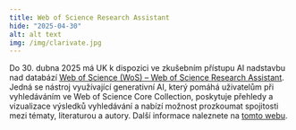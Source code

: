 ```yaml
---
title: Web of Science Research Assistant
hide: "2025-04-30"
alt: alt text
img: /img/clarivate.jpg
---
```


Do 30. dubna 2025 má UK k dispozici ve zkušebním přístupu AI nadstavbu nad
databází [Web of Science (WoS) – Web of Science Research
Assistant](https://cuni.primo.exlibrisgroup.com/discovery/fulldisplay?context=L&vid=420CKIS_INST:DB&search_scope=DBsearch&tab=DB_search&docid=alma9925591385206986&lang=cs).
Jedná se nástroj využívající generativní AI, který pomáhá uživatelům při
vyhledáváním ve Web of Science Core Collection, poskytuje přehledy a
vizualizace výsledků vyhledávání a nabízí možnost prozkoumat spojitosti mezi
tématy, literaturou a autory. Další informace naleznete na [tomto webu](https://ai.cuni.cz/AI-19.html?news=25205&locale=cz).
